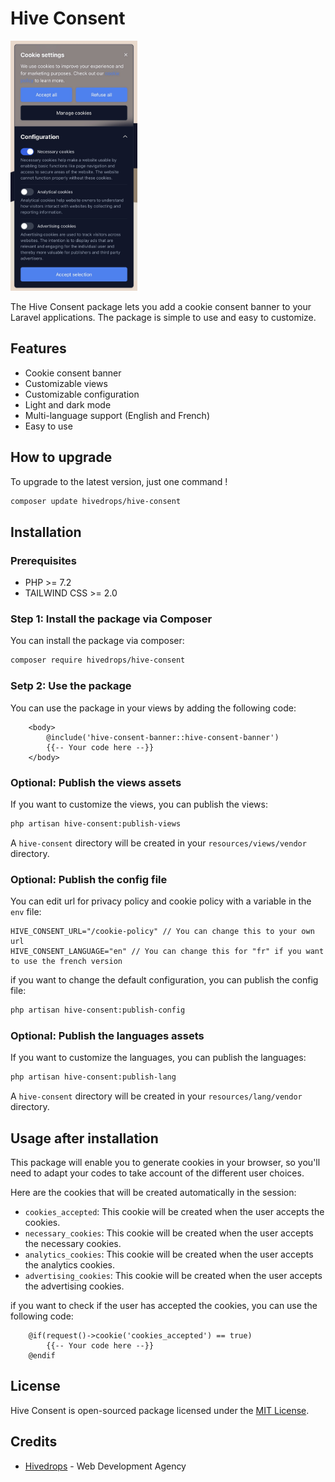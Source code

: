 # Hive Consent

<img src="assets/images/presentation_hiveConsent.jpg" alt="Hive Consent Banner" height="400" />

The Hive Consent package lets you add a cookie consent banner to your Laravel applications. The package is simple to use and easy to customize.

## Features

- Cookie consent banner
- Customizable views
- Customizable configuration
- Light and dark mode
- Multi-language support (English and French)
- Easy to use

## How to upgrade

To upgrade to the latest version, just one command !

```bash
composer update hivedrops/hive-consent
```

## Installation

### Prerequisites

- PHP >= 7.2
- TAILWIND CSS >= 2.0

### Step 1: Install the package via Composer

You can install the package via composer:

```bash
composer require hivedrops/hive-consent
```

### Setp 2: Use the package

You can use the package in your views by adding the following code:

```bladehtml
    <body>
        @include('hive-consent-banner::hive-consent-banner')
        {{-- Your code here --}}
    </body>
```

### Optional: Publish the views assets

If you want to customize the views, you can publish the views:

```bash
php artisan hive-consent:publish-views
```

A `hive-consent` directory will be created in your `resources/views/vendor` directory.

### Optional: Publish the config file

You can edit url for privacy policy and cookie policy with a variable in the `env` file:

```dotenv
HIVE_CONSENT_URL="/cookie-policy" // You can change this to your own url
HIVE_CONSENT_LANGUAGE="en" // You can change this for "fr" if you want to use the french version
```

if you want to change the default configuration, you can publish the config file:

```bash
php artisan hive-consent:publish-config
```

### Optional: Publish the languages assets

If you want to customize the languages, you can publish the languages:

```bash
php artisan hive-consent:publish-lang
```

A `hive-consent` directory will be created in your `resources/lang/vendor` directory.


## Usage after installation

This package will enable you to generate cookies in your browser, so you'll need to adapt your codes to take account of the different user choices.

Here are the cookies that will be created automatically in the session:

- `cookies_accepted`: This cookie will be created when the user accepts the cookies.
- `necessary_cookies`: This cookie will be created when the user accepts the necessary cookies.
- `analytics_cookies`: This cookie will be created when the user accepts the analytics cookies.
- `advertising_cookies`: This cookie will be created when the user accepts the advertising cookies.

if you want to check if the user has accepted the cookies, you can use the following code:

```bladehtml
    @if(request()->cookie('cookies_accepted') == true)
        {{-- Your code here --}}
    @endif
```

## License

Hive Consent is open-sourced package licensed under the [MIT License](LICENSE).

## Credits

- [Hivedrops](https://hivedrops.re) - Web Development Agency



